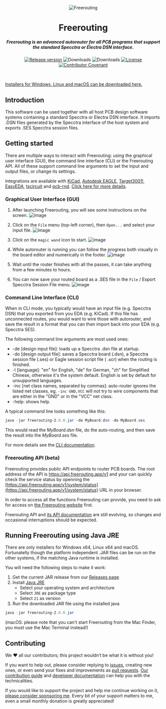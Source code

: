 <p align="center">
<img src="https://raw.githubusercontent.com/freerouting/freerouting/master/design/social_preview/freerouting_social_preview_1280x960_v2.png" alt="Freerouting" title="Freerouting" align="center">
</p>
<h1 align="center">Freerouting</h1>
<h5 align="center">Freerouting is an advanced autorouter for all PCB programs that support the standard Specctra or Electra DSN interface.</h5>

<p align="center">
    <a href="https://github.com/freerouting/freerouting/releases"><img src="https://img.shields.io/github/v/release/freerouting/freerouting" alt="Release version" /></a>
    <img src="https://img.shields.io/github/downloads/freerouting/freerouting/v1.9.0/total" alt="Downloads"/>
    <img src="https://img.shields.io/github/downloads/freerouting/freerouting/total" alt="Downloads"/>
    <a href="LICENSE"><img src="https://img.shields.io/github/license/freerouting/freerouting" alt="License"/></a>
	<a href="https://github.com/freerouting/freerouting/blob/master/docs/code_of_conduct.md"><img src="https://img.shields.io/badge/Contributor%20Covenant-2.1-4baaaa.svg" alt="Contributor Covenant" /></a>
</p>

<br/>

[Installers for Windows, Linux and macOS can be downloaded here.](https://github.com/freerouting/freerouting/releases)

## Introduction

This software can be used together with all host PCB design software systems containing a standard Specctra or Electra
DSN interface. It imports .DSN files generated by the Specctra interface of the host system and exports .SES Specctra
session files.

## Getting started

There are multiple ways to interact with Freerouting: using the graphical user interface (GUI), the command line interface (CLI) or the Freerouting API. All of these support command line arguments to set the input and output files, or change its settings.

Integrations are available with [KiCad](https://www.kicad.org/), [Autodesk EAGLE](http://eagle.autodesk.com/), [Target3001!](https://ibfriedrich.com/en/index.html), [EasyEDA](https://www.easyeda.com/), [tscircuit](https://tscircuit.com/) and [pcb-rnd](https://www.multi-circuit-boards.eu/index.html). [Click here for more details](/docs/integrations.md).

### Graphical User Interface (GUI)

1) After launching Freerouting, you will see some instructions on the screen.
   ![image](https://github.com/user-attachments/assets/4086cd74-313e-4d17-8e25-5e006497e566)

2) Click on the `File` menu (top-left corner), then `Open...` and select your input file.
   ![image](https://github.com/user-attachments/assets/25907be1-fde9-44b1-addf-510f30b3ff89)

3) Click on the `magic wand` icon to start.
   ![image](https://github.com/user-attachments/assets/e104cd3a-00b9-49a5-8f28-3b803e79d973)
   
4) While autorouter is running you can follow the progress both visually in the board editor and numerically in the footer.
   ![image](https://github.com/user-attachments/assets/e553f98c-143d-46ea-8cc1-90348c9cc379)

5) Wait until the router finishes with all the passes, it can take anything from a few minutes to hours.

6) You can now save your routed board as a .SES file in the `File` / Export Specctra Session File menu.
   ![image](https://github.com/user-attachments/assets/355a1cb2-b2e8-46b5-aec0-4979748bd57a)

### Command Line Interface (CLI)

When in CLI mode, you typically would have an input file (e.g. Specctra DSN) that you exported from you EDA (e.g. KiCad). If this file has unconnected routes, you would want to wire those with autorouter, and save the result in a format that you can then import back into your EDA (e.g. Specctra SES).

The following command line arguments are most used ones:

* -de [design input file]: loads up a Specctra .dsn file at startup.
* -do [design output file]: saves a Specctra board (.dsn), a Specctra session file (.ses) or Eagle session script file (
  .scr) when the routing is finished.
* -l [language]: "en" for English, "de" for German, "zh" for Simplified Chinese, otherwise it's the system default.
  English is set by default for unsupported languages.
* -inc [net class names, separated by commas]: auto-router ignores the listed net classes, eg. `-inc GND,VCC` will not
  try to wire components that are either in the "GND" or in the "VCC" net class.
* -help: shows help.

A typical command line looks something like this:

```powershell
java -jar freerouting-2.0.0.jar -de MyBoard.dsn -do MyBoard.ses
```

This would read the _MyBoard.dsn_ file, do the auto-routing, and then save the result into the _MyBoard.ses_ file.

For more details see the [CLI documentation](docs/command_line_arguments.md).

### Freerouting API (beta)

Freerouting provides public API endpoints to router PCB boards. The root address of the API is https://api.freerouting.app/v1 and your can quickly check the service status by openning the [https://api.freerouting.app/v1/system/status](https://api.freerouting.app/v1/system/status) URL in your browser.

In order to access all the functions Freerouting can provide, you need to ask for access on [the Freerouting website](https://www.freerouting.app/) first.

Freerouting API and [its API documentation](https://github.com/freerouting/freerouting/blob/master/docs/API_v1.md) are still evolving, so changes and occasional interruptions should be expected.

## Running Freerouting using Java JRE

There are only installers for Windows x64, Linux x64 and macOS. Fortunatelly though the platform independent .JAR files can be run on the other systems, if the matching Java runtime is installed.

You will need the following steps to make it work:

1. Get the current JAR release from our [Releases page](https://github.com/freerouting/freerouting/releases)
2. Install [Java JRE](https://adoptium.net/temurin/releases/)
    * Select your operating system and architecture
    * Select `JRE` as package type
    * Select `21` as version
4. Run the downloaded JAR file using the installed java

```powershell
java -jar freerouting-2.0.0.jar
```

(macOS: please note that you can't start Freerouting from the Mac Finder, you must use the Mac Terminal instead!)

## Contributing

We ❤️ all our contributors; this project wouldn’t be what it is without you!

If you want to help out, please consider replying to [issues](https://github.com/freerouting/freerouting/issues), creating new ones, or even send your fixes and improvements as [pull requests](https://github.com/freerouting/freerouting/pulls). [Our contribution guide](/docs/CONTRIBUTING.md) and [developer documentation](/docs/developer.md) can help you with the technicalities.

If you would like to support the project and help me continue working on it, [please consider sponsoring me](https://github.com/sponsors/andrasfuchs). Every bit of your support matters to me, even a small monthly donation is greatly appreciated!